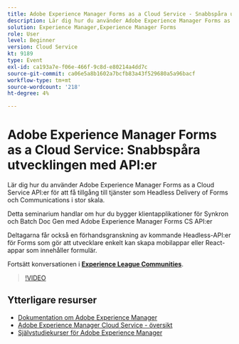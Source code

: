 ```yaml
---
title: Adobe Experience Manager Forms as a Cloud Service - Snabbspåra utvecklingen med API:er
description: Lär dig hur du använder Adobe Experience Manager Forms as a Cloud Service API:er för att få tillgång till tjänster som Headless Delivery of Forms och Communications i stor skala. Detta seminarium handlar om hur du bygger klientapplikationer för Synkron och Batch Doc Gen med Adobe Experience Manager Forms CS API. Deltagarna får också en förhandsgranskning av kommande Headless-API:er för Forms som gör att utvecklare enkelt kan skapa mobilappar eller React-appar som innehåller formulär.
solution: Experience Manager,Experience Manager Forms
role: User
level: Beginner
version: Cloud Service
kt: 9189
type: Event
exl-id: ca193a7e-f06e-466f-9c8d-e80214a4dd7c
source-git-commit: ca06e5a8b1602a7bcfb83a43f529680a5a96bacf
workflow-type: tm+mt
source-wordcount: '218'
ht-degree: 4%

---
```


# Adobe Experience Manager Forms as a Cloud Service: Snabbspåra utvecklingen med API:er

Lär dig hur du använder Adobe Experience Manager Forms as a Cloud Service API:er för att få tillgång till tjänster som Headless Delivery of Forms och Communications i stor skala. 

Detta seminarium handlar om hur du bygger klientapplikationer för Synkron och Batch Doc Gen med Adobe Experience Manager Forms CS API:er

Deltagarna får också en förhandsgranskning av kommande Headless-API:er för Forms som gör att utvecklare enkelt kan skapa mobilappar eller React-appar som innehåller formulär.

Fortsätt konversationen i **[Experience League Communities](https://adobe.ly/3zKLQrw)**.

>[!VIDEO](https://video.tv.adobe.com/v/337724/?quality=12&learn=on&hidetitle=true)

## Ytterligare resurser

- [Dokumentation om Adobe Experience Manager ](https://experienceleague.adobe.com/docs/experience-manager-cloud-service.html)
- [Adobe Experience Manager Cloud Service - översikt](https://experienceleague.adobe.com/docs/experience-manager-cloud-service/overview/home.html)
- [Självstudiekurser för Adobe Experience Manager](https://experienceleague.adobe.com/docs/experience-manager-tutorials.html)
